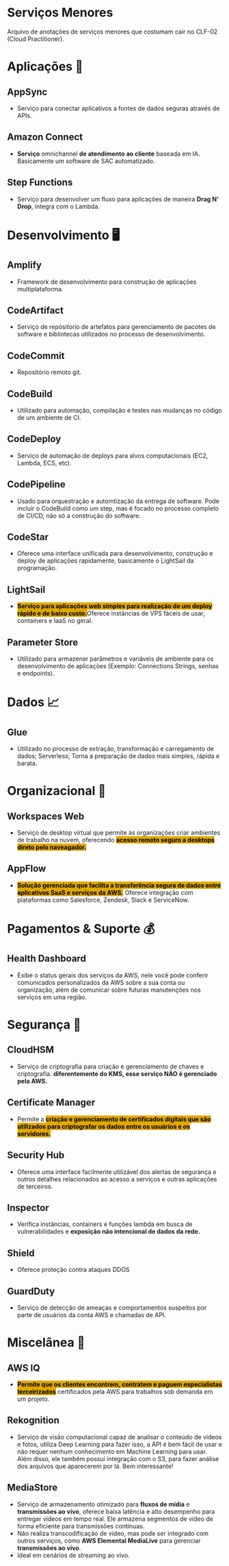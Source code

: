 # Serviços Menores
Arquivo de anotações de serviços menores que costumam cair no CLF-02 (Cloud Practitioner).

# Aplicações 📱
## AppSync
- Serviço para conectar aplicativos a fontes de dados seguras através de APIs.

## Amazon Connect
- **Serviço** omnichannel **de atendimento ao cliente** baseada em IA. Basicamente um software de SAC automatizado.

## Step Functions
- Serviço para desenvolver um fluxo para aplicações de maneira **Drag N' Drop**, integra com o Lambda.

# Desenvolvimento 🖥️

## Amplify
- Framework de desenvolvimento para construção de aplicações multiplataforma.

## CodeArtifact
- Serviço de repósitorio de artefatos para gerenciamento de pacotes de software e bibliotecas utilizados no processo de desenvolvimento.

## CodeCommit
- Repositório remoto git.

## CodeBuild
- Utilizado para automação, compilação e testes nas mudanças no código de um ambiente de CI.

## CodeDeploy
- Serviço de automação de deploys para alvos computacionais (EC2, Lambda, ECS, etc).

## CodePipeline
- Usado para orquestração e automtização da entrega de software. Pode incluir o CodeBuild como um step, mas é focado no processo completo de CI/CD, não só a construção do software.

## CodeStar
- Oferece uma interface unificada para desenvolvimento, construção e deploy de aplicações rapidamente, basicamente o LightSail da programação.

## LightSail
- <span style="background-color: #e0a800; color: black;font-weight:bold">Serviço para aplicações web simples para realização de um deploy rápido e de baixo custo.</span>Oferece instâncias de VPS fáceis de usar, containers e IaaS no geral.

## Parameter Store
- Utilizado para armazenar parâmetros e variáveis de ambiente para os desenvolvimento de aplicações (Exemplo: Connections Strings, senhas e endpoints).


# Dados 📈
## Glue
- Utilizado no processo de extração, transformação e carregamento de dados; Serverless; Torna a preparação de dados mais simples, rápida e barata.



# Organizacional 🏨
## Workspaces Web
- Serviço de desktop virtual que permite às organizações criar ambientes de trabalho na nuvem, oferecendo <span style="background-color: #e0a800; color: black;font-weight:bold">acesso remoto seguro a desktops direto pelo naveagador.</span>

## AppFlow
- <span style="background-color: #e0a800; color: black;font-weight:bold">Solução gerenciada que facilita a transferência segura de dados entre aplicativos SaaS e serviços da AWS.</span> Oferece integração com plataformas como Salesforce, Zendesk, Slack e ServiceNow.


# Pagamentos & Suporte 💰
## Health Dashboard
- Exibe o status gerais dos serviços da AWS, nele você pode conferir comunicados personalizados da AWS sobre a sua conta ou organização, além de comunicar sobre futuras manutenções nos serviços em uma região.


# Segurança 🔑
## CloudHSM
- Serviço de criptografia para criação e gerenciamento de chaves e criptografia. **diferentemente do KMS, esse serviço NÃO é gerenciado pela AWS.**

## Certificate Manager
- Permite a <span style="background-color: #e0a800; color: black;font-weight:bold">criação e gerenciamento de certificados digitais que são utilizados para criptografar os dados entre os usuários e os servidores.</span>

## Security Hub
- Oferece uma interface facilmente utilizável dos alertas de segurança e outros detalhes relacionados ao acesso a serviços e outras aplicações de terceiros.

## Inspector
- Verifica instâncias, containers e funções lambda em busca de vulnerabilidades e **exposição não intencional de dados da rede.**

## Shield
- Oferece proteção contra ataques DDOS

## GuardDuty
- Serviço de detecção de ameaças e comportamentos suspeitos por parte de usuários da conta AWS e chamadas de API.


# Miscelânea 👀
## AWS IQ
- <span style="background-color: #e0a800; color: black;font-weight:bold">Permite que os clientes encontrem, contratem e paguem especialistas terceirizados</span> certificados pela AWS para trabalhos sob demanda em um projeto.

## Rekognition
- Serviço de visão computacional capaz de analisar o conteúdo de vídeos e fotos, utiliza Deep Learning para fazer isso, a API é bem fácil de usar e não requer nenhum conhecimento em Machine Learning para usar. Além disso, ele também possui integração com o S3, para fazer análise dos arquivos que aparecerem por lá. Bem interessante!

## MediaStore
- Serviço de armazenamento otimizado para **fluxos de mídia** e **transmissões ao vivo**, oferece baixa latência e alto desempenho para entregar vídeos em tempo real. Ele armazena segmentos de vídeo de forma eficiente para transmissões contínuas. 
- Não realiza transcodificação de vídeo, mas pode ser integrado com outros serviços, como **AWS Elemental MediaLive** para gerenciar **transmissões ao vivo**.
- Ideal em cenários de streaming ao vivo.